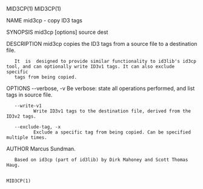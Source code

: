 MID3CP(1)                                                                                                                                MID3CP(1)

NAME
       mid3cp - copy ID3 tags

SYNOPSIS
       mid3cp [options] source dest

DESCRIPTION
       mid3cp copies the ID3 tags from a source file to a destination file.

       It  is  designed to provide similar functionality to id3lib's id3cp tool, and can optionally write ID3v1 tags. It can also exclude specific
       tags from being copied.

OPTIONS
       --verbose, -v
              Be verbose: state all operations performed, and list tags in source file.

       --write-v1
              Write ID3v1 tags to the destination file, derived from the ID3v2 tags.

       --exclude-tag, -x
              Exclude a specific tag from being copied. Can be specified multiple times.

AUTHOR
       Marcus Sundman.

       Based on id3cp (part of id3lib) by Dirk Mahoney and Scott Thomas Haug.

                                                                                                                                         MID3CP(1)
